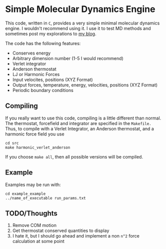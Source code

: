 Simple Molecular Dynamics Engine
=========================

This code, written in `C`, provides a very simple minimal molecular
dynamics engine. I wouldn't recommend using it. I use it to test MD
methods and sometimes post my explorations to [my
blog](http://crowsandcats.blogspot.com).


The code has the following features:

* Conserves energy
* Arbitrary dimension number (1-5 I would recommend)
* Verlet integrator
* Anderson thermostat
* LJ or Harmonic Forces
* Input velocites, positions (XYZ Format)
* Output forces, temperature, energy, velocities, positions (XYZ Format)
* Periodic boundary conditions


Compiling
-------------------------

If you really want to use this code, compiling is a little different
than normal. The thermostat, forcefield and integrator are specified
in the `Makefile.` Thus, to compile with a Verlet Integrator, an
Anderson thermostat, and a harmonic force field you use

    cd src
    make harmonic_verlet_anderson

If you choose `make all`, then all possible versions will be compiled.

Example
-------------------------
Examples may be run with:

    cd example_example
    ../name_of_executable run_params.txt

TODO/Thoughts
-------------------------
1. Remove COM motion
1. Get thermostat conserved quantities to display
2. I hate it, but I should go ahead and implement a non `n^2` force calculation at some point


